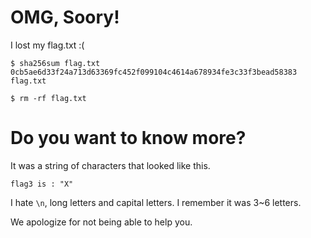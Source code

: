 # OMG, Soory!

I lost my flag.txt :(

```
$ sha256sum flag.txt
0cb5ae6d33f24a713d63369fc452f099104c4614a678934fe3c33f3bead58383  flag.txt

$ rm -rf flag.txt
```

# Do you want to know more?

It was a string of characters that looked like this.

```
flag3 is : "X"
```

I hate `\n`, long letters and capital letters.
I remember it was 3~6 letters.

We apologize for not being able to help you.